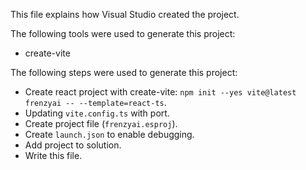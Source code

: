 This file explains how Visual Studio created the project.

The following tools were used to generate this project:
- create-vite

The following steps were used to generate this project:
- Create react project with create-vite: `npm init --yes vite@latest frenzyai -- --template=react-ts`.
- Updating `vite.config.ts` with port.
- Create project file (`frenzyai.esproj`).
- Create `launch.json` to enable debugging.
- Add project to solution.
- Write this file.
